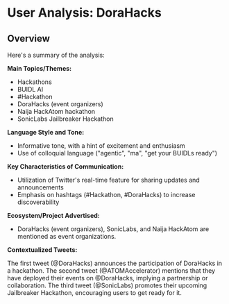 # User Analysis: DoraHacks

## Overview

Here's a summary of the analysis:

**Main Topics/Themes:**

* Hackathons
* BUIDL AI
* #Hackathon
* DoraHacks (event organizers)
* Naija HackAtom hackathon
* SonicLabs Jailbreaker Hackathon

**Language Style and Tone:**

* Informative tone, with a hint of excitement and enthusiasm
* Use of colloquial language ("agentic", "ma", "get your BUIDLs ready")

**Key Characteristics of Communication:**

* Utilization of Twitter's real-time feature for sharing updates and announcements
* Emphasis on hashtags (#Hackathon, #DoraHacks) to increase discoverability

**Ecosystem/Project Advertised:**

* DoraHacks (event organizers), SonicLabs, and Naija HackAtom are mentioned as event organizations.

**Contextualized Tweets:**

The first tweet (@DoraHacks) announces the participation of DoraHacks in a hackathon. The second tweet (@ATOMAccelerator) mentions that they have deployed their events on @DoraHacks, implying a partnership or collaboration. The third tweet (@SonicLabs) promotes their upcoming Jailbreaker Hackathon, encouraging users to get ready for it.